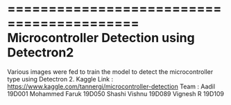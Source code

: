 ==========================================
Microcontroller Detection using Detectron2
==========================================

Various images were fed to train the model to detect the microcontroller type using Detectron 2.
Kaggle Link : https://www.kaggle.com/tannergi/microcontroller-detection
Team :
Aadil 19D001
Mohammed Faruk 19D050
Shashi Vishnu 19D089
Vignesh R 19D109
